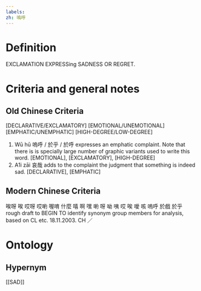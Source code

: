 ```yaml
---
labels: 
zh: 嗚呼
---
```


# Definition
EXCLAMATION EXPRESSing SADNESS OR REGRET. 
# Criteria and general notes
## Old Chinese Criteria
[DECLARATIVE/EXCLAMATORY]
[EMOTIONAL/UNEMOTIONAL]
[EMPHATIC/UNEMPHATIC]
[HIGH-DEGREE/LOW-DEGREE]
1. Wū hū 嗚呼 / 於乎 / 於呼 expresses an emphatic complaint. Note that there is is specially large number of graphic variants used to write this word.
[EMOTIONAL], [EXCLAMATORY], [HIGH-DEGREE]
2. A1i zāi 哀哉 adds to the complaint the judgment that something is indeed sad.
[DECLARATIVE], [EMPHATIC]
## Modern Chinese Criteria
唉呀
唉
哎呀
哎喲
喔唷
什麼
嘻
啊
嘿
喲
呀
呦
咦
哎
唉
噯
咳
嗚呼
於戲
於乎
rough draft to BEGIN TO identify synonym group members for analysis, based on CL etc. 18.11.2003. CH ／
# Ontology

## Hypernym
[[SAD]]